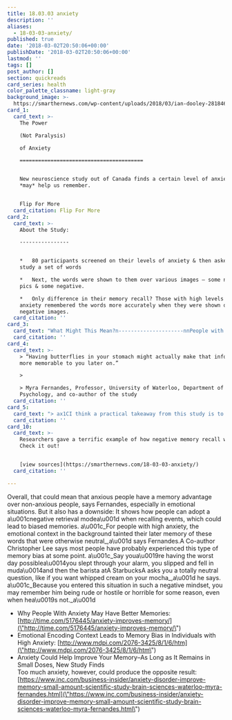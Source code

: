 ```yaml
---
title: 18.03.03 anxiety
description: ''
aliases:
  - 18-03-03-anxiety/
published: true
date: '2018-03-02T20:50:06+00:00'
publishDate: '2018-03-02T20:50:06+00:00'
lastmod: ''
tags: []
post_author: []
section: quickreads
card_series: health
color_palette_classname: light-gray
background_image: >-
  https://smarthernews.com/wp-content/uploads/2018/03/ian-dooley-281846-unsplash-360x360.jpg
card_1:
  card_text: >-
    The Power  

    (Not Paralysis)  

    of Anxiety

    ========================================


    New neuroscience study out of Canada finds a certain level of anxiety
    *may* help us remember.


    Flip For More
  card_citation: Flip For More
card_2:
  card_text: >-
    About the Study:

    ----------------


    *   80 participants screened on their levels of anxiety & then asked to
    study a set of words

    *   Next, the words were shown to them over various images – some neutral
    pics & some negative.

    *   Only difference in their memory recall? Those with high levels of
    anxiety remembered the words more accurately when they were shown over the
    negative images.
  card_citation: ''
card_3:
  card_text: "What Might This Mean?n---------------------nnPeople with some anxiety may remember an event or moment more vividly, but with a tainted negative light that may be unwarranted.nnReaffirmed anxiety ax1C**sweet spot**ax1D: some anxiety helps us rememberA ax14 too much might make our memory recall less accurate."
  card_citation: ''
card_4:
  card_text: >-
    > “Having butterflies in your stomach might actually make that information
    more memorable to you later on.”

    > 

    > Myra Fernandes, Professor, University of Waterloo, Department of
    Psychology, and co-author of the study
  card_citation: ''
card_5:
  card_text: "> ax1CI think a practical takeaway from this study is to be aware of the biases youax19re bringing to the table and know that they might affect how youax19re seeing everything and remembering it later.ax1Dn> n> Christopher Lee, Professor, University of Waterloo, Department of Psychology, and co-author of the study"
  card_citation: ''
card_10:
  card_text: >-
    Researchers gave a terrific example of how negative memory recall works -
    Check it out!


    [view sources](https://smarthernews.com/18-03-03-anxiety/)
  card_citation: ''

---
```

Overall, that could mean that anxious people have a memory advantage over non-anxious people, says Fernandes, especially in emotional situations. But it also has a downside: It shows how people can adopt a a\\u001cnegative retrieval modea\\u001d when recalling events, which could lead to biased memories. a\\u001c_For people with high anxiety, the emotional context in the background tainted their later memory of these words that were otherwise neutral_,a\\u001d says Fernandes.A Co-author Christopher Lee says most people have probably experienced this type of memory bias at some point. a\\u001c_Say youa\\u0019re having the worst day possiblea\\u0014you slept through your alarm, you slipped and fell in muda\\u0014and then the barista atA StarbucksA asks you a totally neutral question, like if you want whipped cream on your mocha_,a\\u001d he says. a\\u001c_Because you entered this situation in such a negative mindset, you may remember him being rude or hostile or horrible for some reason, even when hea\\u0019s not._a\\u001d

*   Why People With Anxiety May Have Better Memories: [http://time.com/5176445/anxiety-improves-memory/](\"http://time.com/5176445/anxiety-improves-memory/\")
*   Emotional Encoding Context Leads to Memory Bias in Individuals with High Anxiety: [http://www.mdpi.com/2076-3425/8/1/6/htm](\"http://www.mdpi.com/2076-3425/8/1/6/htm\")
*   Anxiety Could Help Improve Your Memory–As Long as It Remains in Small Doses, New Study Finds  
    Too much anxiety, however, could produce the opposite result: [https://www.inc.com/business-insider/anxiety-disorder-improve-memory-small-amount-scientific-study-brain-sciences-waterloo-myra-fernandes.html](\"https://www.inc.com/business-insider/anxiety-disorder-improve-memory-small-amount-scientific-study-brain-sciences-waterloo-myra-fernandes.html\")